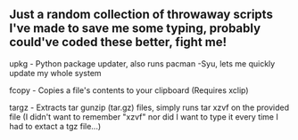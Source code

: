 ## Just a random collection of throwaway scripts I've made to save me some typing, probably could've coded these better, fight me!

upkg - Python package updater, also runs pacman -Syu, lets me quickly update my whole system

fcopy - Copies a file's contents to your clipboard (Requires xclip)

targz - Extracts tar gunzip (tar.gz) files, simply runs tar xzvf on the provided file (I didn't want to remember "xzvf" nor did I want to type it every time I had to extact a tgz file...)
